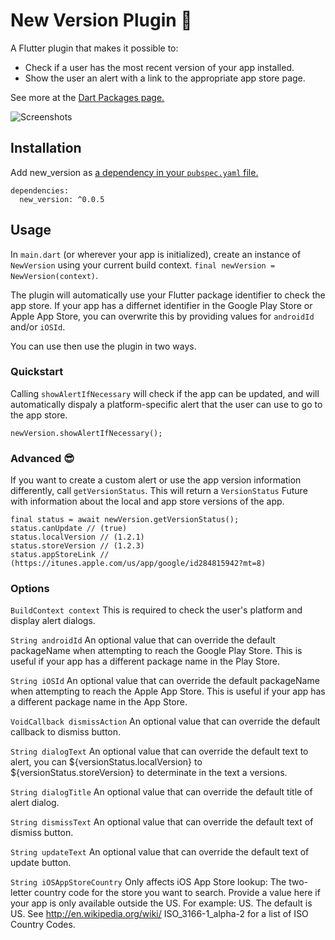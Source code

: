 # New Version Plugin 🎉

A Flutter plugin that makes it possible to: 
* Check if a user has the most recent version of your app installed.
* Show the user an alert with a link to the appropriate app store page.

See more at the [Dart Packages page.](https://pub.dartlang.org/packages/new_version)

![Screenshots](screenshots/both.png)

## Installation
Add new_version as [a dependency in your `pubspec.yaml` file.](https://flutter.io/using-packages/)
```
dependencies:
  new_version: ^0.0.5
```

## Usage
In `main.dart` (or wherever your app is initialized), create an instance of `NewVersion` using your current build context.
`final newVersion = NewVersion(context)`.

The plugin will automatically use your Flutter package identifier to check the app store. If your app has a differnet identifier in the Google Play Store or Apple App Store, you can overwrite this by providing values for `androidId` and/or `iOSId`.

You can use then use the plugin in two ways.

### Quickstart
Calling `showAlertIfNecessary` will check if the app can be updated, and will automatically dispaly a platform-specific alert that the user can use to go to the app store.

`newVersion.showAlertIfNecessary();`

### Advanced 😎
If you want to create a custom alert or use the app version information differently, call `getVersionStatus`. This will return a `VersionStatus` Future with information about the local and app store versions of the app.
```
final status = await newVersion.getVersionStatus();
status.canUpdate // (true)
status.localVersion // (1.2.1)
status.storeVersion // (1.2.3)
status.appStoreLink // (https://itunes.apple.com/us/app/google/id284815942?mt=8)
```

### Options
`BuildContext context`
This is required to check the user's platform and display alert dialogs.

`String androidId`
An optional value that can override the default packageName when attempting to reach the Google Play Store. This is useful if your app has a different package name in the Play Store.

`String iOSId`
An optional value that can override the default packageName when attempting to reach the Apple App Store. This is useful if your app has a different package name in the App Store.

`VoidCallback dismissAction`
An optional value that can override the default callback to dismiss button.

`String dialogText`
An optional value that can override the default text to alert, you can ${versionStatus.localVersion} to ${versionStatus.storeVersion} to determinate in the text a versions.

`String dialogTitle`
An optional value that can override the default title of alert dialog.

`String dismissText`
An optional value that can override the default text of dismiss button.

`String updateText`
An optional value that can override the default text of update button.

`String iOSAppStoreCountry`
Only affects iOS App Store lookup: The two-letter country code for the store you want to search. Provide a value here if your app is only available outside the US. For example: US. The default is US. See http://en.wikipedia.org/wiki/ ISO_3166-1_alpha-2 for a list of ISO Country Codes.